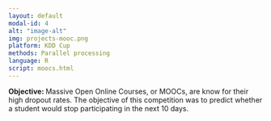 ```yaml
---
layout: default
modal-id: 4
alt: "image-alt"
img: projects-mooc.png
platform: KDD Cup
methods: Parallel processing
language: R
script: moocs.html
---
```


<b>Objective: </b> 
Massive Open Online Courses, or MOOCs, are know for their high dropout rates. The objective of this competition was to predict whether a student would stop participating in the next 10 days.  
